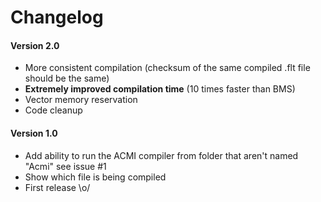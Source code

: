 # Changelog


#### Version 2.0


* More consistent compilation (checksum of the same compiled .flt file should be the same)
* **Extremely improved compilation time** (10 times faster than BMS)
* Vector memory reservation
* Code cleanup

#### Version 1.0


* Add ability to run the ACMI compiler from folder that aren't named "Acmi" see issue #1
* Show which file is being compiled
* First release \o/